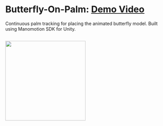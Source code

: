 # Butterfly-On-Palm: [Demo Video](https://youtu.be/55KGQZ8l-Sc)
Continuous palm tracking for placing the animated butterfly model. Built using Manomotion SDK for Unity.

##
<img src="Images/butterfly.gif" width="250">

